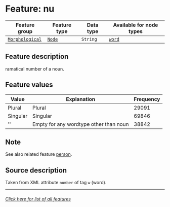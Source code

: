 # Feature: nu

Feature group | Feature type | Data type | Available for node types
---  | --- | --- | ---
[`Morphological`](featuresbygroup.md#morphological-features) | [`Node`](featuresbyfeaturetype.md#node-features) | `String` | [`word`](featuresbynodetype.md#word-nodes)

## Feature description
ramatical number of a noun.

## Feature values

Value | Explanation | Frequency
--- | --- | ---
Plural | Plural | 29091
Singular | Singular | 69846
'' | Empty for any wordtype other than noun | 38842

## Note

See also related feature [person](person.md).

## Source description

Taken from XML attribute `number` of tag `w` (word).

---
###### [Click here for list of all features](home.md#readme)
